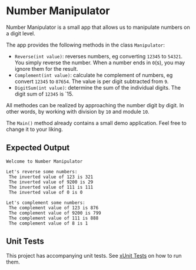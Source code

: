 # Number Manipulator

Number Manipulator is a small app that allows us to manipulate numbers on a digit level.

The app provides the following methods in the class `Manipulator`:

* `Reverse(int value)`: reverses numbers, eg converting `12345` to `54321`. You simply reverse the number. When a number ends in `0`(s), you may ignore them for the result.
* `Complement(int value)`: calculate he complement of numbers, eg convert `12345` to `87654`. The value is per digit subtracted from `9`.
* `DigitSum(int value)`: determine the sum of the individual digits. The digit sum of `12345` is `15.

All methodes can be realized by approaching the number digit by digit. In other words, by working with division by `10` and module `10`.

The `Main()` method already contains a small demo application. Feel free to change it to your liking.

## Expected Output

```text
Welcome to Number Manipulator

Let's reverse some numbers:
 The inverted value of 123 is 321
 The inverted value of 9200 is 29
 The inverted value of 111 is 111
 The inverted value of 0 is 0

Let's complement some numbers:
 The complement value of 123 is 876
 The complement value of 9200 is 799
 The complement value of 111 is 888
 The complement value of 8 is 1
```

## Unit Tests

This project has accompanying unit tests. See [xUnit Tests](/README.md#xunit-tests) on how to run them.
